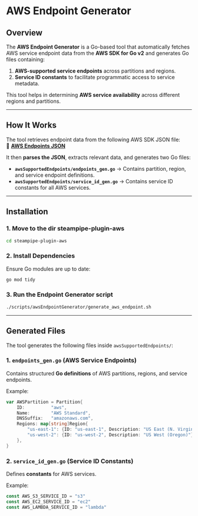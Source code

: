 
# **AWS Endpoint Generator**

## **Overview**
The **AWS Endpoint Generator** is a Go-based tool that automatically fetches AWS service endpoint data from the **AWS SDK for Go v2** and generates Go files containing:

1. **AWS-supported service endpoints** across partitions and regions.
2. **Service ID constants** to facilitate programmatic access to service metadata.

This tool helps in determining **AWS service availability** across different regions and partitions.

---

## **How It Works**
The tool retrieves endpoint data from the following AWS SDK JSON file:  
🔗 **[AWS Endpoints JSON](https://raw.githubusercontent.com/aws/aws-sdk-go-v2/master/codegen/smithy-aws-go-codegen/src/main/resources/software/amazon/smithy/aws/go/codegen/endpoints.json)**  

It then **parses the JSON**, extracts relevant data, and generates two Go files:
- **`awsSupportedEndpoints/endpoints_gen.go`** → Contains partition, region, and service endpoint definitions.
- **`awsSupportedEndpoints/service_id_gen.go`** → Contains service ID constants for all AWS services.

---

## **Installation**
### **1. Move to the dir steampipe-plugin-aws**
```sh
cd steampipe-plugin-aws
```

### **2. Install Dependencies**
Ensure Go modules are up to date:
```sh
go mod tidy
```

### **3. Run the Endpoint Generator script**

```sh
./scripts/awsEndpointGenerator/generate_aws_endpoint.sh
```

---

## **Generated Files**
The tool generates the following files inside `awsSupportedEndpoints/`:

### **1. `endpoints_gen.go`** (AWS Service Endpoints)
Contains structured **Go definitions** of AWS partitions, regions, and service endpoints.

Example:
```go
var AWSPartition = Partition{
	ID:          "aws",
	Name:        "AWS Standard",
	DNSSuffix:   "amazonaws.com",
	Regions: map[string]Region{
		"us-east-1": {ID: "us-east-1", Description: "US East (N. Virginia)"},
		"us-west-2": {ID: "us-west-2", Description: "US West (Oregon)"},
	},
}
```

### **2. `service_id_gen.go`** (Service ID Constants)
Defines **constants** for AWS services.

Example:
```go
const AWS_S3_SERVICE_ID = "s3"
const AWS_EC2_SERVICE_ID = "ec2"
const AWS_LAMBDA_SERVICE_ID = "lambda"
```